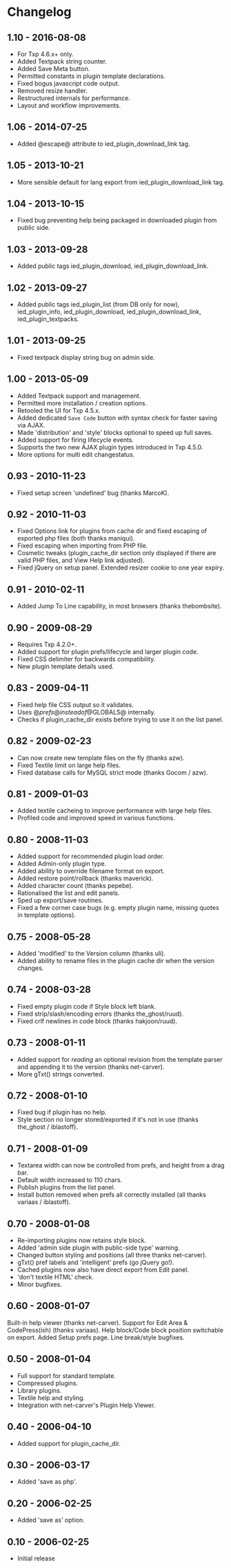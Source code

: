 # Changelog

## 1.10 - 2016-08-08

* For Txp 4.6.x+ only.
* Added Textpack string counter.
* Added Save Meta button.
* Permitted constants in plugin template declarations.
* Fixed bogus javascript code output.
* Removed resize handler.
* Restructured internals for performance.
* Layout and workflow improvements.

## 1.06 - 2014-07-25

* Added @escape@ attribute to ied_plugin_download_link tag.

## 1.05 - 2013-10-21

* More sensible default for lang export from ied_plugin_download_link tag.

## 1.04 - 2013-10-15

* Fixed bug preventing help being packaged in downloaded plugin from public side.

## 1.03 - 2013-09-28

* Added public tags ied_plugin_download, ied_plugin_download_link.

## 1.02 - 2013-09-27

* Added public tags ied_plugin_list (from DB only for now), ied_plugin_info, ied_plugin_download, ied_plugin_download_link, ied_plugin_textpacks.

## 1.01 - 2013-09-25

* Fixed textpack display string bug on admin side.

## 1.00 - 2013-05-09

* Added Textpack support and management.
* Permitted more installation / creation options.
* Retooled the UI for Txp 4.5.x.
* Added dedicated `Save Code` button with syntax check for faster saving via AJAX.
* Made 'distribution' and 'style' blocks optional to speed up full saves.
* Added support for firing lifecycle events.
* Supports the two new AJAX plugin types introduced in Txp 4.5.0.
* More options for multi edit changestatus.

## 0.93 - 2010-11-23

* Fixed setup screen 'undefined' bug (thanks MarcoK).

## 0.92 - 2010-11-03

* Fixed Options link for plugins from cache dir and fixed escaping of exported php files (both thanks maniqui).
* Fixed escaping when importing from PHP file.
* Cosmetic tweaks (plugin_cache_dir section only displayed if there are valid PHP files, and View Help link adjusted).
* Fixed jQuery on setup panel. Extended resizer cookie to one year expiry.

## 0.91 - 2010-02-11

* Added Jump To Line capability, in most browsers (thanks thebombsite).

## 0.90 - 2009-08-29

* Requires Txp 4.2.0+.
* Added support for plugin prefs/lifecycle and larger plugin code.
* Fixed CSS delimiter for backwards compatibility.
* New plugin template details used.

## 0.83 - 2009-04-11

* Fixed help file CSS output so it validates.
* Uses @$prefs@ instead of @$GLOBALS@ internally.
* Checks if plugin_cache_dir exists before trying to use it on the list panel.

## 0.82 - 2009-02-23

* Can now create new template files on the fly (thanks azw).
* Fixed Textile limit on large help files.
* Fixed database calls for MySQL strict mode (thanks Gocom / azw).

## 0.81 - 2009-01-03

* Added textile cacheing to improve performance with large help files.
* Profiled code and improved speed in various functions.

## 0.80 - 2008-11-03

* Added support for recommended plugin load order.
* Added Admin-only plugin type.
* Added ability to override filename format on export.
* Added restore point/rollback (thanks maverick).
* Added character count (thanks pepebe).
* Rationalised the list and edit panels.
* Sped up export/save routines.
* Fixed a few corner case bugs (e.g. empty plugin name, missing quotes in template options).

## 0.75 - 2008-05-28

* Added 'modified' to the Version column (thanks uli).
* Added ability to rename files in the plugin cache dir when the version changes.

## 0.74 - 2008-03-28

* Fixed empty plugin code if Style block left blank.
* Fixed strip/slash/encoding errors (thanks the_ghost/ruud).
* Fixed crlf newlines in code block (thanks hakjoon/ruud).

## 0.73 - 2008-01-11

* Added support for _reading_ an optional revision from the template parser and appending it to the version (thanks net-carver).
* More gTxt() strings converted.

## 0.72 - 2008-01-10

* Fixed bug if plugin has no help.
* Style section no longer stored/exported if it's not in use (thanks the_ghost / iblastoff).

## 0.71 - 2008-01-09

* Textarea width can now be controlled from prefs, and height from a drag bar.
* Default width increased to 110 chars.
* Publish plugins from the list panel.
* Install button removed when prefs all correctly installed (all thanks variaas / iblastoff).

## 0.70 - 2008-01-08

* Re-importing plugins now retains style block.
* Added 'admin side plugin with public-side type' warning.
* Changed button styling and positions (all three thanks net-carver).
* gTxt() pref labels and 'intelligent' prefs (go jQuery go!).
* Cached plugins now also have direct export from Edit panel.
* 'don't textile HTML' check.
* Minor bugfixes.

## 0.60 - 2008-01-07

Built-in help viewer (thanks net-carver). Support for Edit Area & CodePress(ish) (thanks variaas). Help block/Code block position switchable on export. Added Setup prefs page. Line break/style bugfixes.

## 0.50 - 2008-01-04

* Full support for standard template.
* Compressed plugins.
* Library plugins.
* Textile help and styling.
* Integration with net-carver's Plugin Help Viewer.

## 0.40 - 2006-04-10

* Added support for plugin_cache_dir.

## 0.30 - 2006-03-17

* Added 'save as php'.

## 0.20 - 2006-02-25

* Added 'save as' option.

## 0.10 - 2006-02-25

* Initial release
